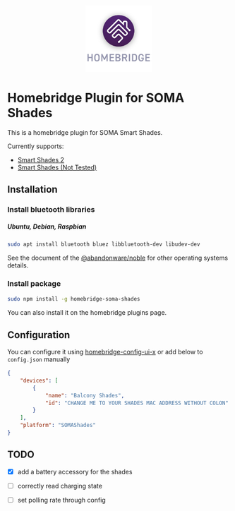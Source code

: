 
<p align="center">

<img src="https://github.com/homebridge/branding/raw/master/logos/homebridge-wordmark-logo-vertical.png" width="150">

</p>


# Homebridge Plugin for SOMA Shades

This is a homebridge plugin for SOMA Smart Shades.

Currently supports:
* [Smart Shades 2](https://www.somasmarthome.com/)
* [Smart Shades (Not Tested)](https://www.somasmarthome.com/)


## Installation

### Install bluetooth libraries
##### Ubuntu, Debian, Raspbian
```sh
sudo apt install bluetooth bluez libbluetooth-dev libudev-dev
```
See the document of the [@abandonware/noble](https://github.com/abandonware/noble#readme) for other operating systems details.

### Install package
```sh
sudo npm install -g homebridge-soma-shades
```
You can also install it on the homebridge plugins page.

## Configuration
You can configure it using [homebridge-config-ui-x](https://www.npmjs.com/package/homebridge-config-ui-x)
or add below to ```config.json``` manually
```json
{
    "devices": [
        {
            "name": "Balcony Shades",
            "id": "CHANGE ME TO YOUR SHADES MAC ADDRESS WITHOUT COLON"
        }
    ],
    "platform": "SOMAShades"
}
```

## TODO
 - [x] add a battery accessory for the shades
 - [ ] correctly read charging state
 - [ ] set polling rate through config




